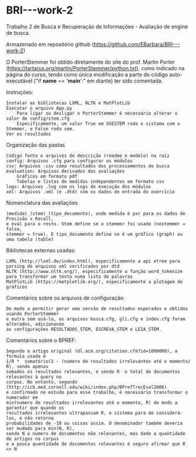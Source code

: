 # BRI---work-2

Trabalho 2 de Busca e Recuperação de Informações - Avaliação de engine de busca.

Armazenado em repositório github (https://github.com/EBarbara/BRI---work-2)

O PorterStemmer foi obtido diretamente do site do prof. Martin Porter (https://tartarus.org/martin/PorterStemmer/python.txt), como indicado na página do curso, tendo como única modificação a parte do código auto-executável ("if __name__ == '__main__':" em diante) ter sido comentada.

Instruções:

    Instalar as bibliotecas LXML, NLTK e MatPlotLib
    Executar o arquivo App.py
        Para ligar ou desligar o PorterStemmer é necessário alterar o valor de config/stem.cfg
        Especificamente, um valor True em USESTEM roda o sistama com o Stemmer, e False roda sem.        
    Ver os resultados

Organização das pastas

    Código fonte e arquivos de descrição (readme e modelo) na raiz
    config: Arquivos .cfg para configurar os módulos
    csv: Arquivos .csv como resultados dos processamentos de busca
    evaluation: Arquivos derivados das avaliações
        Gráficos em formato pdf
        Tabelas e listas de medidas independentes em formato csv
    logs: Arquivos .log com os logs de execução dos módulos
    xml: Arquivos .xml (e .dtd) com os dados de entrada do exercício
    
Nomenclatura das avaliações
    
    (medida)_(stem)_(tipo_documento), onde medida é pxr para os dados de Precisão x Recall,
    e eval para o resto. Stem define se o stemmer foi usado (nostemmer = false, 
    stemmer = true). E tipo_documento define se é um gráfico (graph) ou uma tabela (table)
    
Bibliotecas externas usadas:

    LXML (http://lxml.de/index.html), especificamente a api etree para parsing de arquivos xml verificados por dtd
    NLTK (http://www.nltk.org/), especificamente a função word_tokenize para transformar um texto numa lista de palavras
    MatPlotLib (https://matplotlib.org/), especificamente a plotagem de gráficos
    
Comentários sobre os arquivos de configuração:

    De modo a permitir gerar uma versão de resultados esperados e obtidos usando PorterStemmer
    e outra sem usá-lo, os arquivos busca.cfg, gli.cfg e index.cfg foram alterados, adicionando 
    as configurações RESULTADOS_STEM, ESCREVA_STEM e LEIA_STEM.
    
Comentários sobre o BPREF:
    
    Segundo o artigo original (dl.acm.org/citation.cfm?id=1009000), a formula usada é 
    1/R *  somatório(1 - (numero de resultados irrelevantes até o momento/ R), sendo apenas 
    somados os resultados relevantes, e sendo R  o total de documentos relevantes à query no
    corpus. No entanto, segundo (http://icb.med.cornell.edu/wiki/index.php/BPrefTrecEval2006)
    e confirmado no estudo para esse trabalho, é necessário transformar o numerador em
    min(numero de resultados irrelevantes até o momento, R) de modo a garantir que quando os
    resultados irrelevantes ultrapassam R, o sistema para de considerá-los, e não retorna 
    probabilidades de -10 ou coisas assim. O denominador também deveria ser mudado para min(N, R), 
    sendo N o numero de documentos não relevantes, mas dado a quantidade de artigos no corpus
    e a pouca quantidade de documentos relevantes é seguro afirmar que R << N
    
